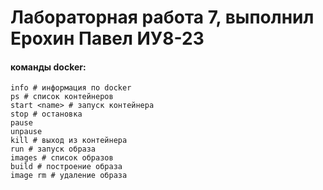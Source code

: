 # Лабораторная работа 7, выполнил Ерохин Павел ИУ8-23

#### команды docker:
    info # информация по docker
    ps # список контейнеров
    start <name> # запуск контейнера
    stop # остановка
    pause
    unpause
    kill # выход из контейнера
    run # запуск образа
    images # список образов
    build # построение образа
    image rm # удаление образа
